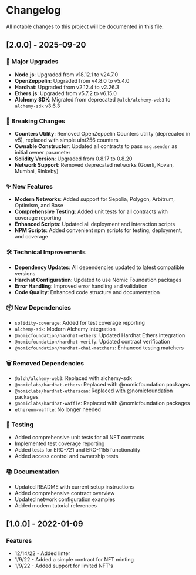 # Changelog

All notable changes to this project will be documented in this file.

## [2.0.0] - 2025-09-20

### 🚀 Major Upgrades
- **Node.js**: Upgraded from v18.12.1 to v24.7.0
- **OpenZeppelin**: Upgraded from v4.8.0 to v5.4.0
- **Hardhat**: Upgraded from v2.12.4 to v2.26.3
- **Ethers.js**: Upgraded from v5.7.2 to v6.15.0
- **Alchemy SDK**: Migrated from deprecated `@alch/alchemy-web3` to `alchemy-sdk` v3.6.3

### 🔧 Breaking Changes
- **Counters Utility**: Removed OpenZeppelin Counters utility (deprecated in v5), replaced with simple uint256 counters
- **Ownable Constructor**: Updated all contracts to pass `msg.sender` as initial owner parameter
- **Solidity Version**: Upgraded from 0.8.17 to 0.8.20
- **Network Support**: Removed deprecated networks (Goerli, Kovan, Mumbai, Rinkeby)

### ✨ New Features
- **Modern Networks**: Added support for Sepolia, Polygon, Arbitrum, Optimism, and Base
- **Comprehensive Testing**: Added unit tests for all contracts with coverage reporting
- **Enhanced Scripts**: Updated all deployment and interaction scripts
- **NPM Scripts**: Added convenient npm scripts for testing, deployment, and coverage

### 🛠️ Technical Improvements
- **Dependency Updates**: All dependencies updated to latest compatible versions
- **Hardhat Configuration**: Updated to use Nomic Foundation packages
- **Error Handling**: Improved error handling and validation
- **Code Quality**: Enhanced code structure and documentation

### 📦 New Dependencies
- `solidity-coverage`: Added for test coverage reporting
- `alchemy-sdk`: Modern Alchemy integration
- `@nomicfoundation/hardhat-ethers`: Updated Hardhat Ethers integration
- `@nomicfoundation/hardhat-verify`: Updated contract verification
- `@nomicfoundation/hardhat-chai-matchers`: Enhanced testing matchers

### 🗑️ Removed Dependencies
- `@alch/alchemy-web3`: Replaced with alchemy-sdk
- `@nomiclabs/hardhat-ethers`: Replaced with @nomicfoundation packages
- `@nomiclabs/hardhat-etherscan`: Replaced with @nomicfoundation packages
- `@nomiclabs/hardhat-waffle`: Replaced with @nomicfoundation packages
- `ethereum-waffle`: No longer needed

### 🧪 Testing
- Added comprehensive unit tests for all NFT contracts
- Implemented test coverage reporting
- Added tests for ERC-721 and ERC-1155 functionality
- Added access control and ownership tests

### 📚 Documentation
- Updated README with current setup instructions
- Added comprehensive contract overview
- Updated network configuration examples
- Added modern tutorial references

## [1.0.0] - 2022-01-09

### Features
* 12/14/22 - Added linter
* 1/9/22 - Added a simple contract for NFT minting
* 1/9/22 - Added support for limited NFT's
